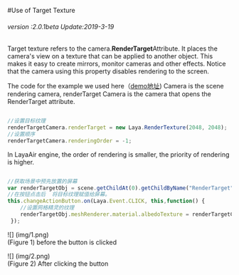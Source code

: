#Use of Target Texture

###### *version :2.0.1beta   Update:2019-3-19*

Target texture refers to the camera.**RenderTarget**Attribute. It places the camera's view on a texture that can be applied to another object. This makes it easy to create mirrors, monitor cameras and other effects. Notice that the camera using this property disables rendering to the screen.

The code for the example we used here（[demo地址](https://layaair.ldc.layabox.com/demo2/?language=ch&category=3d&group=Camera&name=RenderTargetCamera)) Camera is the scene rendering camera, renderTarget Camera is the camera that opens the RenderTarget attribute.


```typescript

//设置目标纹理
renderTargetCamera.renderTarget = new Laya.RenderTexture(2048, 2048);
//设置顺序
renderTargetCamera.renderingOrder = -1;
```


In LayaAir engine, the order of rendering is smaller, the priority of rendering is higher.


```typescript

//获取场景中预先放置的屏幕
var renderTargetObj = scene.getChildAt(0).getChildByName("RenderTarget");
//在按钮点击后  将目标纹理赋值给屏幕。
this.changeActionButton.on(Laya.Event.CLICK, this,function() {
    //设置网格精灵的纹理
	renderTargetObj.meshRenderer.material.albedoTexture = renderTargetCamera.renderTarget;
 });
```


![] (img/1.png)<br> (Figure 1) before the button is clicked

![] (img/2.png)<br> (Figure 2) After clicking the button